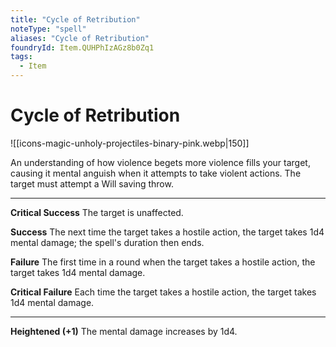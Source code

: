 ```yaml
---
title: "Cycle of Retribution"
noteType: "spell"
aliases: "Cycle of Retribution"
foundryId: Item.QUHPhIzAGz8b0Zq1
tags:
  - Item
---
```


# Cycle of Retribution
![[icons-magic-unholy-projectiles-binary-pink.webp|150]]

An understanding of how violence begets more violence fills your target, causing it mental anguish when it attempts to take violent actions. The target must attempt a Will saving throw.

* * *

**Critical Success** The target is unaffected.

**Success** The next time the target takes a hostile action, the target takes 1d4 mental damage; the spell's duration then ends.

**Failure** The first time in a round when the target takes a hostile action, the target takes 1d4 mental damage.

**Critical Failure** Each time the target takes a hostile action, the target takes 1d4 mental damage.

* * *

**Heightened (+1)** The mental damage increases by 1d4.
